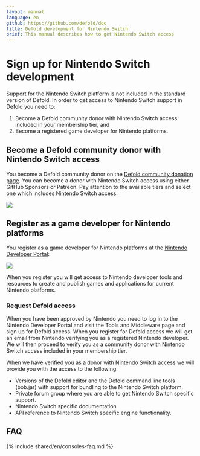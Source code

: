 ```yaml
---
layout: manual
language: en
github: https://github.com/defold/doc
title: Defold development for Nintendo Switch
brief: This manual describes how to get Nintendo Switch access
---
```


# Sign up for Nintendo Switch development

Support for the Nintendo Switch platform is not included in the standard version of Defold. In order to get access to Nintendo Switch support in Defold you need to:

1. Become a Defold community donor with Nintendo Switch access included in your membership tier, and
2. Become a registered game developer for Nintendo platforms.


## Become a Defold community donor with Nintendo Switch access

You become a Defold community donor on the [Defold community donation page](/community-donations/). You can become a donor with Nintendo Switch access using either GitHub Sponsors or Patreon. Pay attention to the available tiers and select one which includes Nintendo Switch access.

![](../images/nintendo-switch/register-defold.png)

## Register as a game developer for Nintendo platforms

You register as a game developer for Nintendo platforms at the [Nintendo Developer Portal](https://developer.nintendo.com/register):

![](../images/nintendo-switch/register-nintendo.png)

When you register you will get access to Nintendo developer tools and resources to create and publish games and applications for current Nintendo platforms.


### Request Defold access

When you have been approved by Nintendo you need to log in to the Nintendo Developer Portal and visit the Tools and Middleware page and sign up for Defold access. When you register for Defold access we will get an email from Nintendo verifying you as a registered Nintendo developer. We will then proceed to verify you as a community donor with Nintendo Switch access included in your membership tier.

When we have verified you as a donor with Nintendo Switch access we will provide you with the access to the following:

* Versions of the Defold editor and the Defold command line tools (bob.jar) with support for bundling to the Nintendo Switch platform.
* Private forum group where you are able to get Nintendo Switch specific support.
* Nintendo Switch specific documentation
* API reference to Nintendo Switch specific engine functionality.


## FAQ
{% include shared/en/consoles-faq.md %}
